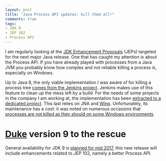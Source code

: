 ```yaml
---
layout: post
title: "Java Process API updates: kill them all!"
comments: true
tags:
- JDK 9
- JEP 102
- Process API
---
```


I am regularly looking at the [JDK Enhancement Proposals](http://openjdk.java.net/jeps) (JEPs) targeted for the next major Java release. One that has caught my attention is about the Process API. If you have already played with processes from a Java JVM you probably know how complex and not reliable killing a process is, especially on Windows.

Up to Java 8, the only viable implementation I was aware of for killing a process tree [comes from the Jenkins project](https://github.com/jenkinsci/jenkins/blob/master/core/src/main/java/hudson/util/ProcessTree.java). Jenkins makes use of this feature to clean up the mess left by a build. For the needs of some projects in the company I am working at, the implementation has been [extracted to a dedicated _project_](https://github.com/ow2-proactive/process-tree-killer). This last relies on JNA and [Winp](https://github.com/kohsuke/winp). Unfortunately, its maintenance has a cost: it was noted on numerous occasions that [processes are not killed as they should on some Windows environments](https://github.com/kohsuke/winp/pull/20).

<!--more-->

# [Duke](http://www.oracle.com/us/technologies/java/duke-424174.html) version 9 to the rescue

General availability for JDK 9 is [planned for mid 2017](http://openjdk.java.net/projects/jdk9/), this new release will include enhancements related to JEP 102, namely a better Process API.
